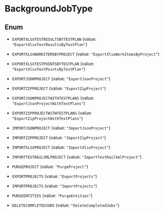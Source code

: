 

# BackgroundJobType

## Enum


* `EXPORTXLSXTESTRESULTSBYTESTPLAN` (value: `"ExportXlsxTestResultsByTestPlan"`)

* `EXPORTXLSXWORKITEMSBYPROJECT` (value: `"ExportXlsxWorkItemsByProject"`)

* `EXPORTXLSXTESTPOINTSBYTESTPLAN` (value: `"ExportXlsxTestPointsByTestPlan"`)

* `EXPORTJSONPROJECT` (value: `"ExportJsonProject"`)

* `EXPORTZIPPROJECT` (value: `"ExportZipProject"`)

* `EXPORTJSONPROJECTWITHTESTPLANS` (value: `"ExportJsonProjectWithTestPlans"`)

* `EXPORTZIPPROJECTWITHTESTPLANS` (value: `"ExportZipProjectWithTestPlans"`)

* `IMPORTJSONPROJECT` (value: `"ImportJsonProject"`)

* `IMPORTZIPPROJECT` (value: `"ImportZipProject"`)

* `IMPORTXLSXPROJECT` (value: `"ImportXlsxProject"`)

* `IMPORTTESTRAILXMLPROJECT` (value: `"ImportTestRailXmlProject"`)

* `PURGEPROJECT` (value: `"PurgeProject"`)

* `EXPORTPROJECTS` (value: `"ExportProjects"`)

* `IMPORTPROJECTS` (value: `"ImportProjects"`)

* `PURGEENTITIES` (value: `"PurgeEntities"`)

* `DELETECOMPLETEDJOBS` (value: `"DeleteCompletedJobs"`)



